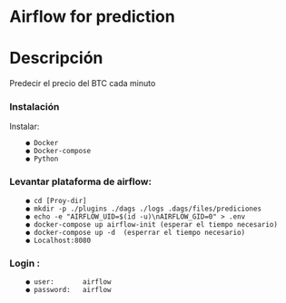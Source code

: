 # Airflow for prediction
# Descripción
Predecir el precio del BTC cada minuto 

### Instalación
Instalar:
```
    ● Docker
    ● Docker-compose
    ● Python
```
### Levantar plataforma de airflow:
```
    ● cd [Proy-dir]   
    ● mkdir -p ./plugins ./dags ./logs .dags/files/prediciones
    ● echo -e "AIRFLOW_UID=$(id -u)\nAIRFLOW_GID=0" > .env 
    ● docker-compose up airflow-init (esperar el tiempo necesario)
    ● docker-compose up -d  (esperrar el tiempo necesario)
    ● Localhost:8080 
```
### Login :
```
    ● user:       airflow
    ● password:   airflow

```



